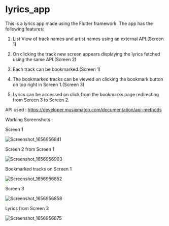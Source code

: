 # lyrics_app

This is a lyrics app made using the Flutter framework. The app has the following features:

1. List View of track names and artist names using an external API.(Screen 1)

2. On clicking the track new screen appears displaying the lyrics fetched using the same API.(Screen 2)

3. Each track can be bookmarked.(Screen 1)

4. The bookmarked tracks can be viewed on clicking the bookmark button on top right in Screen 1.(Screen 3)

5. Lyrics can be accessed on click from the bookmarks page redirecting from Screen 3 to Screen 2.

API used : https://developer.musixmatch.com/documentation/api-methods

Working Screenshots : 

Screen 1

![Screenshot_1656956841](https://user-images.githubusercontent.com/58652333/177273497-7a4e96c2-b74f-46d4-8a14-030deeaae62f.png)

Screen 2 from Screen 1

![Screenshot_1656956903](https://user-images.githubusercontent.com/58652333/177273628-bffbeca9-c487-433f-9305-f8b78b7f3c8b.png)

Bookmarked tracks on Screen 1

![Screenshot_1656956852](https://user-images.githubusercontent.com/58652333/177273726-46166381-9807-4eac-b4de-3e6b1c4ba519.png)

Screen 3

![Screenshot_1656956858](https://user-images.githubusercontent.com/58652333/177273766-27646880-dc51-462d-8878-b602c35bf237.png)

Lyrics from Screen 3

![Screenshot_1656956875](https://user-images.githubusercontent.com/58652333/177273899-58a007e2-123f-4c3a-b1a7-b7c6aa33013f.png)



